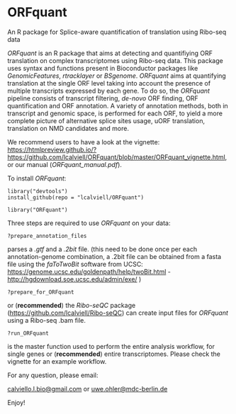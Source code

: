 # ORFquant
An R package for Splice-aware quantification of translation using Ribo-seq data


*ORFquant* is an R package that aims at detecting and quantifiying ORF translation on complex transcriptomes using Ribo-seq data.
This package uses syntax and functions present in Bioconductor packages like *GenomicFeatures*, *rtracklayer* or *BSgenome*. 
*ORFquant* aims at quantifying translation at the single ORF level taking into account the presence of multiple transcripts expressed by each gene.
To do so, the *ORFquant* pipeline consists of transcript filtering, *de-novo* ORF finding, ORF quantification and ORF annotation.
A variety of annotation methods, both in transcript and genomic space, is performed for each ORF, to yield a more complete picture of alternative splice sites usage, uORF translation, translation on NMD candidates and more.

We recommend users to have a look at the vignette: https://htmlpreview.github.io/?https://github.com/lcalviell/ORFquant/blob/master/ORFquant_vignette.html, or our manual (*ORFquant_manual.pdf*).


To install *ORFquant*:

```
library("devtools")
install_github(repo = "lcalviell/ORFquant")

library("ORFquant")

```

Three steps are required to use *ORFquant* on your data:
```
?prepare_annotation_files
```
parses a *.gtf* and a *.2bit* file. (this need to be done once per each annotation-genome combination, a .2bit file can be obtained from a fasta file using the *faToTwoBit* software from UCSC: https://genome.ucsc.edu/goldenpath/help/twoBit.html - http://hgdownload.soe.ucsc.edu/admin/exe/ )


```
?prepare_for_ORFquant
```
or (**recommended**) the *Ribo-seQC* package (https://github.com/lcalviell/Ribo-seQC) can create input files for *ORFquant* using a Ribo-seq .bam file.


```
?run_ORFquant
```

is the master function used to perform the entire analysis workflow, for single genes or (**recommended**) entire transcriptomes.
Please check the vignette for an example workflow.


For any question, please email:

calviello.l.bio@gmail.com or uwe.ohler@mdc-berlin.de


Enjoy!


